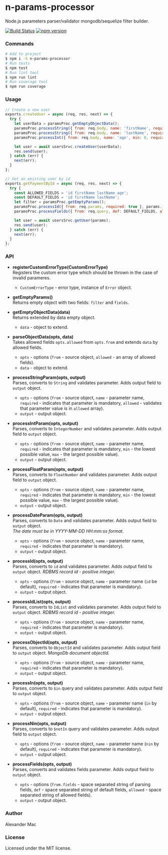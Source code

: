 # n-params-processor
Node.js parameters parser/validator mongodb/sequelize filter builder.

[![Build Status](https://travis-ci.org/AlexanderMac/n-params-processor.svg?branch=master)](https://travis-ci.org/AlexanderMac/n-params-processor)
[![npm version](https://badge.fury.io/js/n-params-processor.svg)](https://badge.fury.io/js/n-params-processor)

### Commands
```bash
# Add to project
$ npm i -S n-params-processor
# Run tests
$ npm test
# Run lint tool
$ npm run lint
# Run coverage tool
$ npm run coverage
```

### Usage
```js
// Create a new user
exports.createUser = async (req, res, next) => {
  try {
    let userData = paramsProc.getEmptyObjectData();
    paramsProc.processString({ from: req.body, name: 'firstName', required: true }, userData);
    paramsProc.processString({ from: req.body, name: 'lastName', required: true }, userData);
    paramsProc.processInt({ from: req.body, name: 'age', min: 0, required: true }, userData);

    let user = await usersSrvc.createUser(userData);
    res.send(user);
  } catch (err) {
    next(err);
  }
};

// Get an existing user by id
exports.getPaymentById = async (req, res, next) => {
  try {
    const ALLOWED_FIELDS = 'id firstName lastName age';
    const DEFAULT_FIELDS = 'id firstName lastName';
    let filter = paramsProc.getEmptyParams();
    paramsProc.processId({ from: req.params, required: true }, params.filter);
    paramsProc.processFields({ from: req.query, def: DEFAULT_FIELDS, allowed: ALLOWED_FIELDS }, params);

    let user = await usersSrvc.getUser(params);
    res.send(user);
  } catch (err) {
    next(err);
  }
};
```

### API
- **registerCustomErrorType(CustomErrorType)**<br>
Registers the custom error type which should be thrown in the case of invalid parameres.

  - `CustomErrorType` - error type, instance of `Error` object.

- **getEmptyParams()**<br>
Returns empty object with two fields: `filter` and `fields`.

- **getEmptyObjectData(data)**<br>
Returns extended by data empty object.

  - `data` - object to extend.

- **parseObjectData(opts, data)**<br>
Takes allowed fields `opts.allowed` from `opts.from` and extends `data` by allowed fields.

  - `opts` - options (`from` - source object, `allowed` - an array of allowed fields).
  - `data` - object to extend.

- **processStringParam(opts, output)**<br>
Parses, converts to `String` and validates parameter. Adds output field to `output` object.

  - `opts` - options (`from` - source object, `name` - parameter name, `required` - indicates that parameter is mandatory, `allowed` - validates that parameter value is in `allowed` array).
  - `output` - output object.

- **processIntParam(opts, output)**<br>
Parses, converts to `IntegerNumber` and validates parameter. Adds output field to `output` object.

  - `opts` - options (`from` - source object, `name` - parameter name, `required` - indicates that parameter is mandatory, `min` - the lowest possible value, `max` - the largest possible value).
  - `output` - output object.

- **processFloatParam(opts, output)**<br>
Parses, converts to `FloatNumber` and validates parameter. Adds output field to `output` object.

  - `opts` - options (`from` - source object, `name` - parameter name, `required` - indicates that parameter is mandatory, `min` - the lowest possible value, `max` - the largest possible value).
  - `output` - output object.

- **processDateParam(opts, output)**<br>
Parses, converts to `Date` and validates parameter. Adds output field to `output` object.<br>
*The date must be in YYYY-MM-DD HH:mm:ss format.*

  - `opts` - options (`from` - source object, `name` - parameter name, `required` - indicates that parameter is mandatory).
  - `output` - output object.

- **processId(opts, output)**<br>
Parses, converts to `id` and validates parameter. Adds output field to `output` object.
*RDBMS record id - positive integer.*

  - `opts` - options (`from` - source object, `name` - parameter name (`id` be default), `required` - indicates that parameter is mandatory).
  - `output` - output object.

- **processIdList(opts, output)**<br>
Parses, converts to `IdList` and validates parameter. Adds output field to `output` object.
*RDBMS record id - positive integer.*

  - `opts` - options (`from` - source object, `name` - parameter name, `required` - indicates that parameter is mandatory).
  - `output` - output object.

- **processObjectId(opts, output)**<br>
Parses, converts to `ObjectId` and validates parameter. Adds output field to `output` object.
*MongoDb document objectId.*

  - `opts` - options (`from` - source object, `name` - parameter name, `required` - indicates that parameter is mandatory).
  - `output` - output object.

- **processIn(opts, output)**<br>
Parses, converts to `$in` query and validates parameter. Adds output field to `output` object.

  - `opts` - options (`from` - source object, `name` - parameter name (`in` by default), `required` - indicates that parameter is mandatory).
  - `output` - output object.

- **processNin(opts, output)**<br>
Parses, converts to `$notIn` query and validates parameter. Adds output field to `output` object.

  - `opts` - options (`from` - source object, `name` - parameter name (`nin` by default), `required` - indicates that parameter is mandatory).
  - `output` - output object.

- **processFields(opts, output)**<br>
Parses, converts and validates fields parameter. Adds output field to `output` object.

  - `opts` - options (`from.fields` - space separated string of parsing fields, `def` - space separated string of default fields, `allowed` - space separated string of allowed fields).
  - `output` - output object.

### Author
Alexander Mac

### License
Licensed under the MIT license.
